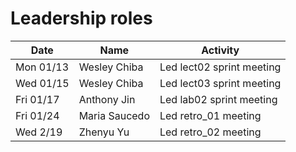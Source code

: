 # Leadership roles

| Date      | Name              | Activity                                               |
|-----------|-------------------|--------------------------------------------------------|
| Mon 01/13 | Wesley Chiba      | Led lect02 sprint meeting                              | 
| Wed 01/15 | Wesley Chiba      | Led lect03 sprint meeting                              | 
| Fri 01/17 | Anthony Jin       | Led lab02 sprint meeting                               | 
| Fri 01/24 | Maria Saucedo     | Led retro_01 meeting                                   |
| Wed 2/19  | Zhenyu Yu         | Led retro_02 meeting                                   |
